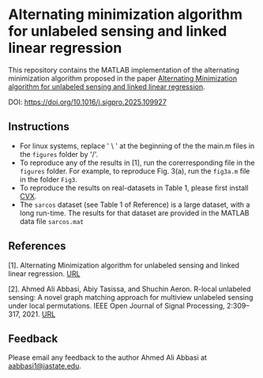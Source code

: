 # Alternating minimization algorithm for unlabeled sensing and linked linear regression
This repository contains the MATLAB implementation of the alternating minimization algorithm proposed in the paper [Alternating Minimization algorithm for unlabeled sensing and
linked linear regression](https://arxiv.org/pdf/2211.07621).

DOI: https://doi.org/10.1016/j.sigpro.2025.109927

## Instructions
* For linux systems, replace ' \ ' at the beginning of the the main.m files in the `figures` folder by '/'.
* To reproduce any of the results in [1], run the corerresponding file in the `figures` folder. For example, to reproduce Fig. 3(a), run  the `fig3a.m` file in the folder `Fig3`. 
* To reproduce the results on real-datasets in Table 1, please first install [CVX](https://cvxr.com/cvx/).
* The `sarcos` dataset (see Table 1 of Reference) is a large dataset, with a long run-time. The results for that dataset are provided in the MATLAB data file `sarcos.mat`

## References
[1].  Alternating Minimization algorithm for unlabeled sensing and linked linear regression. [URL](https://arxiv.org/pdf/2211.07621)

[2]. Ahmed Ali Abbasi, Abiy Tasissa, and Shuchin Aeron. R-local unlabeled sensing: A novel graph matching approach for multiview unlabeled sensing under local permutations. IEEE Open Journal of Signal Processing, 2:309–317, 2021.
[URL](https://ieeexplore.ieee.org/document/9440727)


## Feedback
Please email any feedback to the author Ahmed Ali Abbasi at aabbasi1@iastate.edu.
